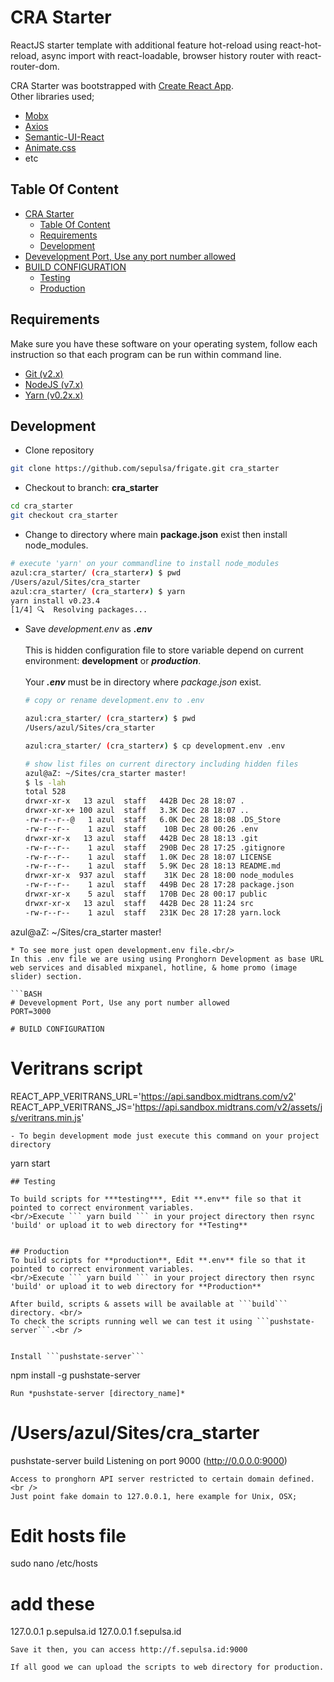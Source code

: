 # CRA Starter

ReactJS starter template with additional feature hot-reload using react-hot-reload, async import with react-loadable, browser history router with react-router-dom.

CRA Starter was bootstrapped with [Create React App](https://github.com/facebookincubator/create-react-app).<br/>
Other libraries used;

* [Mobx](https://mobx.js.org)
* [Axios](https://github.com/mzabriskie/axios)
* [Semantic-UI-React](https://github.com/Semantic-Org/Semantic-UI-React)
* [Animate.css](https://github.com/daneden/animate.css)
* etc

## Table Of Content

<!-- TOC -->

* [CRA Starter](#cra-starter)
  * [Table Of Content](#table-of-content)
  * [Requirements](#requirements)
  * [Development](#development)
* [Devevelopment Port, Use any port number allowed](#devevelopment-port-use-any-port-number-allowed)
* [BUILD CONFIGURATION](#build-configuration)
  * [Testing](#testing)
  * [Production](#production)

<!-- /TOC -->

## Requirements

Make sure you have these software on your operating system, follow each instruction so that each program can be run within command line.

* [Git (v2.x)](https://git-scm.com/book/en/v1/Getting-Started-Installing-Git#Installing-on-Mac)
* [NodeJS (v7.x)](https://changelog.com/posts/install-node-js-with-homebrew-on-os-x)
* [Yarn (v0.2x.x)](https://yarnpkg.com/en/docs/install)

## Development

* Clone repository<br/>

```BASH
git clone https://github.com/sepulsa/frigate.git cra_starter
```

* Checkout to branch: **cra_starter** <br/>

```BASH
cd cra_starter
git checkout cra_starter
```

* Change to directory where main **package.json** exist then install node_modules.

```BASH
# execute 'yarn' on your commandline to install node_modules
azul:cra_starter/ (cra_starter✗) $ pwd
/Users/azul/Sites/cra_starter
azul:cra_starter/ (cra_starter✗) $ yarn
yarn install v0.23.4
[1/4] 🔍  Resolving packages...
```

* Save _development.env_ as **_.env_** <br/><br/>
  This is hidden configuration file to store variable depend on current environment: **development** or **_production_**.<br/><br/>
  Your **_.env_** must be in directory where _package.json_ exist.

  ```BASH
  # copy or rename development.env to .env

  azul:cra_starter/ (cra_starter✗) $ pwd
  /Users/azul/Sites/cra_starter

  azul:cra_starter/ (cra_starter✗) $ cp development.env .env

  # show list files on current directory including hidden files
  azul@aZ: ~/Sites/cra_starter master!
  $ ls -lah                                                                              [18:13:48]
  total 528
  drwxr-xr-x   13 azul  staff   442B Dec 28 18:07 .
  drwxr-xr-x+ 100 azul  staff   3.3K Dec 28 18:07 ..
  -rw-r--r--@   1 azul  staff   6.0K Dec 28 18:08 .DS_Store
  -rw-r--r--    1 azul  staff    10B Dec 28 00:26 .env
  drwxr-xr-x   13 azul  staff   442B Dec 28 18:13 .git
  -rw-r--r--    1 azul  staff   290B Dec 28 17:25 .gitignore
  -rw-r--r--    1 azul  staff   1.0K Dec 28 18:07 LICENSE
  -rw-r--r--    1 azul  staff   5.9K Dec 28 18:13 README.md
  drwxr-xr-x  937 azul  staff    31K Dec 28 18:00 node_modules
  -rw-r--r--    1 azul  staff   449B Dec 28 17:28 package.json
  drwxr-xr-x    5 azul  staff   170B Dec 28 00:17 public
  drwxr-xr-x   13 azul  staff   442B Dec 28 11:24 src
  -rw-r--r--    1 azul  staff   231K Dec 28 17:28 yarn.lock
  ```

azul@aZ: ~/Sites/cra_starter master!

````
* To see more just open development.env file.<br/>
In this .env file we are using using Pronghorn Development as base URL web services and disabled mixpanel, hotline, & home promo (image slider) section.

```BASH
# Devevelopment Port, Use any port number allowed
PORT=3000

# BUILD CONFIGURATION
````

# Veritrans script

REACT_APP_VERITRANS_URL='https://api.sandbox.midtrans.com/v2'
REACT_APP_VERITRANS_JS='https://api.sandbox.midtrans.com/v2/assets/js/veritrans.min.js'

```
- To begin development mode just execute this command on your project directory
```

yarn start

````
## Testing

To build scripts for ***testing***, Edit **.env** file so that it pointed to correct environment variables.
<br/>Execute ``` yarn build ``` in your project directory then rsync 'build' or upload it to web directory for **Testing**


## Production
To build scripts for **production**, Edit **.env** file so that it pointed to correct environment variables.
<br/>Execute ``` yarn build ``` in your project directory then rsync 'build' or upload it to web directory for **Production**

After build, scripts & assets will be available at ```build``` directory. <br/>
To check the scripts running well we can test it using ```pushstate-server```.<br />


Install ```pushstate-server```
````

npm install -g pushstate-server

```
Run *pushstate-server [directory_name]*
```

# /Users/azul/Sites/cra_starter

pushstate-server build
Listening on port 9000 (http://0.0.0.0:9000)

```
Access to pronghorn API server restricted to certain domain defined. <br />
Just point fake domain to 127.0.0.1, here example for Unix, OSX;
```

# Edit hosts file

sudo nano /etc/hosts

# add these

127.0.0.1 p.sepulsa.id
127.0.0.1 f.sepulsa.id

```
Save it then, you can access http://f.sepulsa.id:9000

If all good we can upload the scripts to web directory for production.
```
